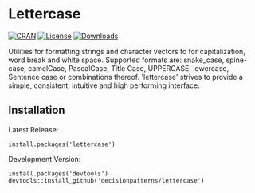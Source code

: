 
Lettercase
=====

[![CRAN](http://www.r-pkg.org/badges/version/lettercase)](https://cran.rstudio.com/web/packages/lettercase/index.html) 
[![License](http://img.shields.io/badge/license-GPL%20%28%3E=%202%29-brightgreen.svg?style=flat)](http://www.gnu.org/licenses/gpl-2.0.html) 
[![Downloads](http://cranlogs.r-pkg.org/badges/lettercase?color=brightgreen)](http://www.r-pkg.org/pkg/lettercase)
 

Utilities for formatting strings and character vectors to for capitalization,
word break and white space. Supported formats are: snake_case, spine-case, 
camelCase, PascalCase, Title Case, UPPERCASE, lowercase, Sentence case or 
combinations thereof. 'lettercase' strives to provide a simple, consistent, 
intuitive and high performing interface.


Installation
----

Latest Release:

    install.packages('lettercase')


Development Version:

    install.packages('devtools')
    devtools::install_github('decisionpatterns/lettercase')

